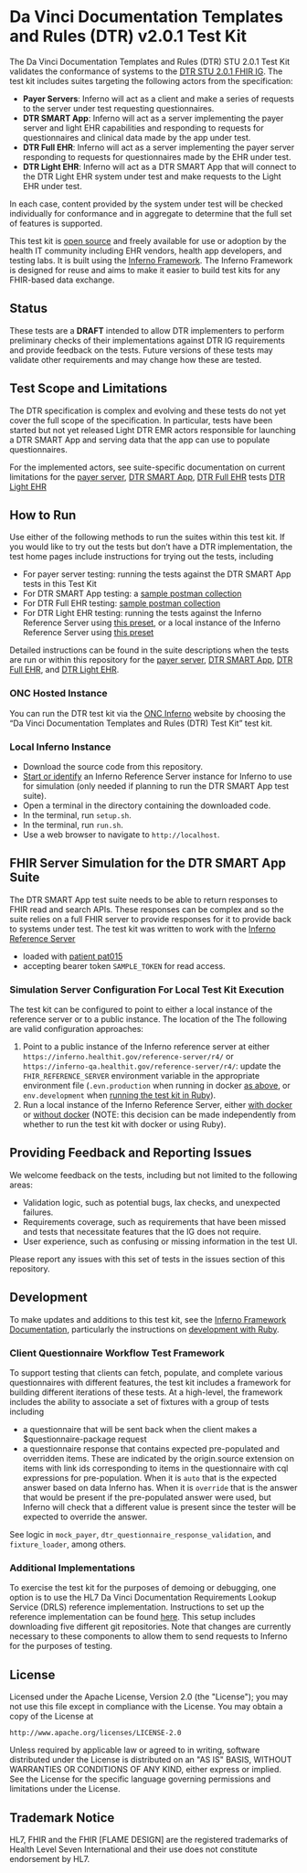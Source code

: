 # Da Vinci Documentation Templates and Rules (DTR) v2.0.1 Test Kit

The Da Vinci Documentation Templates and Rules (DTR) STU 2.0.1 Test Kit validates the
conformance of systems to the
[DTR STU 2.0.1 FHIR IG](https://hl7.org/fhir/us/davinci-dtr/STU2).
The test kit includes suites targeting the following actors from the specification:

- **Payer Servers**: Inferno will act as a client and make a series of
  requests to the server under test requesting questionnaires.
- **DTR SMART App**: Inferno will act as a server implementing the
  payer server and light EHR capabilities and responding to requests
  for questionnaires and clinical data made by the app under test.
- **DTR Full EHR**: Inferno will act as a server implementing the
  payer server responding to requests for questionnaires made by
  the EHR under test.
- **DTR Light EHR**: Inferno will act as a DTR SMART App that will connect
  to the DTR Light EHR system under test and make requests to the Light EHR under test.

In each case, content provided by the system under test will be checked individually
for conformance and in aggregate to determine that the full set of features is
supported.

This test kit is [open source](#license) and freely available for use or
adoption by the health IT community including EHR vendors, health app
developers, and testing labs. It is built using the [Inferno
Framework](https://inferno-framework.github.io/). The Inferno Framework is
designed for reuse and aims to make it easier to build test kits for any
FHIR-based data exchange.

## Status

These tests are a **DRAFT** intended to allow DTR implementers to perform
preliminary checks of their implementations against DTR IG requirements and provide
feedback on the tests. Future versions of these tests may validate other
requirements and may change how these are tested.

## Test Scope and Limitations

The DTR specification is complex and evolving and these tests do not yet
cover the full scope of the specification. In particular, tests have been
started but not yet released Light DTR EMR actors responsible for launching
a DTR SMART App and serving data that the app can use to populate questionnaires.

For the implemented actors, see suite-specific documentation on current limitations
for the [payer server](lib/davinci_dtr_test_kit/docs/dtr_payer_server_suite_description_v201.md#limitations),
[DTR SMART App](lib/davinci_dtr_test_kit/docs/dtr_smart_app_suite_description_v201.md#limitations),
[DTR Full EHR](lib/davinci_dtr_test_kit/docs/dtr_full_ehr_suite_description_v201.md#limitations)
tests
[DTR Light EHR](lib/davinci_dtr_test_kit/docs/dtr_light_ehr_suite_description_v201.md#limitations)

## How to Run

Use either of the following methods to run the suites within this test kit.
If you would like to try out the tests but don’t have a DTR implementation,
the test home pages include instructions for trying out the tests, including

- For payer server testing: running the tests against the DTR SMART App tests in this Test Kit
- For DTR SMART App testing: a [sample postman collection](config/DTR%20SMART%20App%20Tests%20Postman%20Demo.postman_collection.json)
- For DTR Full EHR testing: [sample postman collection](config/DTR%20Full%20EHR%20Tests%20Postman%20Demo.postman_collection.json)
- For DTR Light EHR testing: running the tests against the Inferno Reference Server using [this preset](config/presets/light_ehr_ref_server_prod.json), or a local instance of the Inferno Reference Server using [this preset](config/presets/light_ehr_ref_server_local.json)

Detailed instructions can be found in the suite descriptions when the tests
are run or within this repository for the
[payer server](lib/davinci_dtr_test_kit/docs/dtr_payer_server_suite_description_v201.md#running-the-tests),
[DTR SMART App](lib/davinci_dtr_test_kit/docs/dtr_smart_app_suite_description_v201.md#running-the-tests),
[DTR Full EHR](lib/davinci_dtr_test_kit/docs/dtr_full_ehr_suite_description_v201.md#running-the-tests),
and [DTR Light EHR](lib/davinci_dtr_test_kit/docs/dtr_light_ehr_suite_description_v201.md#running-the-tests).

### ONC Hosted Instance

You can run the DTR test kit via the [ONC Inferno](https://inferno.healthit.gov/test-kits/davinci-dtr/) website by choosing the “Da Vinci Documentation Templates and Rules (DTR) Test Kit” test kit.

### Local Inferno Instance

- Download the source code from this repository.
- [Start or identify](#fhir-server-simulation-for-the-client-suite)
  an Inferno Reference Server instance for Inferno to use for simulation (only needed if
  planning to run the DTR SMART App test suite).
- Open a terminal in the directory containing the downloaded code.
- In the terminal, run `setup.sh`.
- In the terminal, run `run.sh`.
- Use a web browser to navigate to `http://localhost`.

## FHIR Server Simulation for the DTR SMART App Suite

The DTR SMART App test suite needs to be able to return responses to FHIR read and search APIs.
These responses can be complex and so the suite relies on a full FHIR server to provide
responses for it to provide back to systems under test. The test kit was written to work
with the [Inferno Reference Server](https://github.com/inferno-framework/inferno-reference-server)

- loaded with [patient pat015](https://github.com/inferno-framework/inferno-reference-server/blob/main/resources/dtr_bundle_patient_pat015.json)
- accepting bearer token `SAMPLE_TOKEN` for read access.

### Simulation Server Configuration For Local Test Kit Execution

The test kit can be configured to point to either a local instance of the reference server or
to a public instance. The location of the The following are valid configuration approaches:

1. Point to a public instance of the Inferno reference server at either
   `https://inferno.healthit.gov/reference-server/r4/` or
   `https://inferno-qa.healthit.gov/reference-server/r4/`: update the `FHIR_REFERENCE_SERVER`
   environment variable in the appropriate environment file (`.evn.production` when running
   in docker [as above](#local-inferno-instance), or `env.development` when
   [running the test kit in Ruby](#development)).
2. Run a local instance of the Inferno Reference Server, either
   [with docker](https://github.com/inferno-framework/inferno-reference-server?tab=readme-ov-file#running-with-docker)
   or [without docker](https://github.com/inferno-framework/inferno-reference-server?tab=readme-ov-file#running-without-docker)
   (NOTE: this decision can be made independently from whether to run the test kit with
   docker or using Ruby).

## Providing Feedback and Reporting Issues

We welcome feedback on the tests, including but not limited to the following areas:

- Validation logic, such as potential bugs, lax checks, and unexpected failures.
- Requirements coverage, such as requirements that have been missed and tests that necessitate features that the IG does not require.
- User experience, such as confusing or missing information in the test UI.

Please report any issues with this set of tests in the issues section of this repository.

## Development

To make updates and additions to this test kit, see the
[Inferno Framework Documentation](https://inferno-framework.github.io/docs/),
particularly the instructions on
[development with Ruby](https://inferno-framework.github.io/docs/getting-started/#development-with-ruby).

### Client Questionnaire Workflow Test Framework

To support testing that clients can fetch, populate, and complete various questionnaires with different features, the test kit includes a framework for building different iterations of these tests. At a high-level, the framework includes the ability to associate a set of fixtures with a group of tests including

- a questionnaire that will be sent back when the client makes a $questionnaire-package request
- a questionnaire response that contains expected pre-populated and overridden items. These are indicated by the origin.source extension on items with link ids corresponding to items in the questionnaire with cql expressions for pre-population. When it is `auto` that is the expected answer based on data Inferno has. When it is `override` that is the answer that would be present if the pre-populated answer were used, but Inferno will check that a different value is present since the tester will be expected to override the answer.

See logic in `mock_payer`, `dtr_questionnaire_response_validation`, and `fixture_loader`, among others.

### Additional Implementations

To exercise the test kit for the purposes of demoing or debugging, one option is to use the HL7 Da Vinci Documentation
Requirements Lookup Service (DRLS) reference implementation. Instructions to set up the reference implementation can be
found [here](https://github.com/HL7-DaVinci/CRD/blob/master/SetupGuideForMacOS.md). This setup includes downloading five
different git repositories. Note that changes are currently necessary to these components to allow
them to send requests to Inferno for the purposes of testing.

## License

Licensed under the Apache License, Version 2.0 (the "License"); you may not use
this file except in compliance with the License. You may obtain a copy of the
License at

```
http://www.apache.org/licenses/LICENSE-2.0
```

Unless required by applicable law or agreed to in writing, software distributed
under the License is distributed on an "AS IS" BASIS, WITHOUT WARRANTIES OR
CONDITIONS OF ANY KIND, either express or implied. See the License for the
specific language governing permissions and limitations under the License.

## Trademark Notice

HL7, FHIR and the FHIR [FLAME DESIGN] are the registered trademarks of Health
Level Seven International and their use does not constitute endorsement by HL7.
